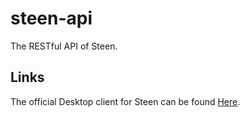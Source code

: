 # steen-api
The RESTful API of Steen.

## Links
The official Desktop client for Steen can be found [Here](https://github.com/mbnott/steen-desktop).
